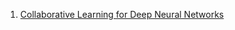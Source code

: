 1. [Collaborative Learning for Deep Neural Networks](1.Collaborative-Learning-for-Deep-Neural-Networks.ipynb)